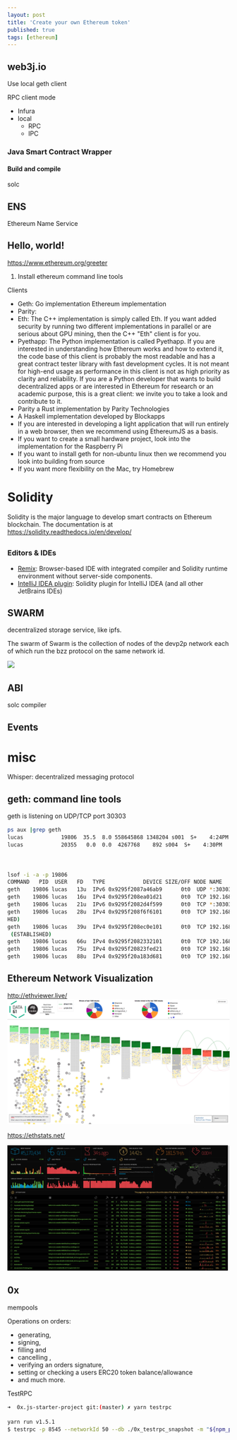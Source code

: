 ```yaml
---
layout: post
title: 'Create your own Ethereum token'
published: true
tags: [ethereum]
---
```


## web3j.io

Use local geth client

RPC client mode

- Infura
- local
  - RPC
  - IPC

### Java Smart Contract Wrapper

#### Build and compile

solc

## ENS

Ethereum Name Service

## Hello, world!

https://www.ethereum.org/greeter

1. Install ethereum command line tools

Clients

- Geth: Go implementation Ethereum implementation
- Parity:
- Eth: The C++ implementation is simply called Eth. If you want added security by running two different implementations in parallel or are serious about GPU mining, then the C++ "Eth" client is for you.
- Pyethapp: The Python implementation is called Pyethapp. If you are interested in understanding how Ethereum works and how to extend it, the code base of this client is probably the most readable and has a great contract tester library with fast development cycles. It is not meant for high-end usage as performance in this client is not as high priority as clarity and reliability. If you are a Python developer that wants to build decentralized apps or are interested in Ethereum for research or an academic purpose, this is a great client: we invite you to take a look and contribute to it.
- Parity a Rust implementation by Parity Technologies
- A Haskell implementation developed by Blockapps
- If you are interested in developing a light application that will run entirely in a web browser, then we recommend using EthereumJS as a basis.
- If you want to create a small hardware project, look into the implementation for the Raspberry Pi
- If you want to install geth for non-ubuntu linux then we recommend you look into building from source
- If you want more flexibility on the Mac, try Homebrew

# Solidity

Solidity is the major language to develop smart contracts on Ethereum blockchain.
The documentation is at https://solidity.readthedocs.io/en/develop/

##

### Editors & IDEs

- [Remix](): Browser-based IDE with integrated compiler and Solidity runtime environment without server-side components.
- [IntelliJ IDEA plugin](): Solidity plugin for IntelliJ IDEA (and all other JetBrains IDEs)

## SWARM

decentralized storage service, like ipfs.

The swarm of Swarm is the collection of nodes of the devp2p network each of which run the bzz protocol on the same network id.

![](https://i.stack.imgur.com/5MaQm.png)

## ABI

solc compiler

## Events

# misc

Whisper: decentralized messaging protocol

## geth: command line tools

geth is listening on UDP/TCP port 30303

```sh
ps aux |grep geth
lucas            19806  35.5  8.0 558645868 1348204 s001  S+    4:24PM   1:45.52 geth console
lucas            20355   0.0  0.0  4267768    892 s004  S+    4:30PM   0:00.00 grep geth



lsof -i -a -p 19806
COMMAND   PID  USER   FD   TYPE            DEVICE SIZE/OFF NODE NAME
geth    19806 lucas   13u  IPv6 0x9295f2087a46ab9      0t0  UDP *:30303
geth    19806 lucas   16u  IPv4 0x9295f208ea01d21      0t0  TCP 192.168.1.116:64563->39.107.26.140:61910 (ESTABLISHED)
geth    19806 lucas   21u  IPv6 0x9295f2082d4f599      0t0  TCP *:30303 (LISTEN)
geth    19806 lucas   28u  IPv4 0x9295f208f6f6101      0t0  TCP 192.168.1.116:63606->ns3066492.ip-79-137-70.eu:30303 (ESTABLIS
HED)
geth    19806 lucas   39u  IPv4 0x9295f208ec0e101      0t0  TCP 192.168.1.116:64180->hst-46-166-161-114.balticservers.eu:30303
 (ESTABLISHED)
geth    19806 lucas   66u  IPv4 0x9295f2082332101      0t0  TCP 192.168.1.116:64552->47.74.5.209:30821 (SYN_SENT)
geth    19806 lucas   75u  IPv4 0x9295f20823fed21      0t0  TCP 192.168.1.116:64070->47.104.15.188:30303 (ESTABLISHED)
geth    19806 lucas   88u  IPv4 0x9295f20a183d681      0t0  TCP 192.168.1.116:64559->101.207.224.48:40145 (SYN_SENT)

```

## Ethereum Network Visualization

http://ethviewer.live/
![ethviewer.live](imgs/ethviewer.live.jpg)

https://ethstats.net/

![ethstats.net](imgs/ethstats.net.jpg)

## 0x

mempools

Operations on orders:

- generating,
- signing,
- filling and
- cancelling ,
- verifying an orders signature,
- setting or checking a users ERC20 token balance/allowance
- and much more.

TestRPC

```sh
➜  0x.js-starter-project git:(master) ✗ yarn testrpc

yarn run v1.5.1
$ testrpc -p 8545 --networkId 50 --db ./0x_testrpc_snapshot -m "${npm_package_config_mnemonic}"
```
